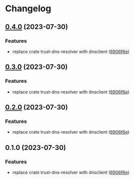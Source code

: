# Changelog

## [0.4.0](https://github.com/kunish/simpledns/compare/v0.3.0...v0.4.0) (2023-07-30)


### Features

* replace crate trust-dns-resolver with dnsclient ([6906f6e](https://github.com/kunish/simpledns/commit/6906f6ea93a3eddebb8eea90516c0e7248ef3662))

## [0.3.0](https://github.com/kunish/simpledns/compare/v0.2.0...v0.3.0) (2023-07-30)


### Features

* replace crate trust-dns-resolver with dnsclient ([6906f6e](https://github.com/kunish/simpledns/commit/6906f6ea93a3eddebb8eea90516c0e7248ef3662))

## [0.2.0](https://github.com/kunish/simpledns/compare/v0.1.0...v0.2.0) (2023-07-30)


### Features

* replace crate trust-dns-resolver with dnsclient ([6906f6e](https://github.com/kunish/simpledns/commit/6906f6ea93a3eddebb8eea90516c0e7248ef3662))

## 0.1.0 (2023-07-30)


### Features

* replace crate trust-dns-resolver with dnsclient ([6906f6e](https://github.com/kunish/simpledns/commit/6906f6ea93a3eddebb8eea90516c0e7248ef3662))
